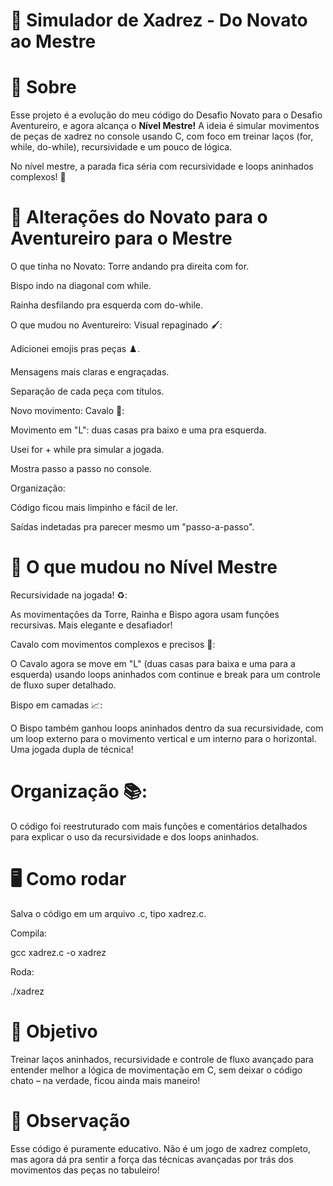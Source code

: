 # 🏰 Simulador de Xadrez - Do Novato ao Mestre #
# 📜 Sobre #
Esse projeto é a evolução do meu código do Desafio Novato para o Desafio Aventureiro, e agora alcança o **Nível Mestre!**
A ideia é simular movimentos de peças de xadrez no console usando C, com foco em treinar laços (for, while, do-while), recursividade e um pouco de lógica.

No nível mestre, a parada fica séria com recursividade e loops aninhados complexos! 🧠

# 🔄 Alterações do Novato para o Aventureiro para o Mestre #
O que tinha no Novato:
Torre andando pra direita com for.

Bispo indo na diagonal com while.

Rainha desfilando pra esquerda com do-while.

O que mudou no Aventureiro:
Visual repaginado 🖌️:

Adicionei emojis pras peças ♟️.

Mensagens mais claras e engraçadas.

Separação de cada peça com títulos.

Novo movimento: Cavalo 🐴:

Movimento em "L": duas casas pra baixo e uma pra esquerda.

Usei for + while pra simular a jogada.

Mostra passo a passo no console.

Organização:

Código ficou mais limpinho e fácil de ler.

Saídas indetadas pra parecer mesmo um "passo-a-passo".

# 🚀  O que mudou no Nível Mestre #
Recursividade na jogada! ♻️:

As movimentações da Torre, Rainha e Bispo agora usam funções recursivas. Mais elegante e desafiador!

Cavalo com movimentos complexos e precisos 🎯:

O Cavalo agora se move em "L" (duas casas para baixa e uma para a esquerda) usando loops aninhados com continue e break para um controle de fluxo super detalhado.

Bispo em camadas 📈:

O Bispo também ganhou loops aninhados dentro da sua recursividade, com um loop externo para o movimento vertical e um interno para o horizontal. Uma jogada dupla de técnica!

# Organização 📚:

O código foi reestruturado com mais funções e comentários detalhados para explicar o uso da recursividade e dos loops aninhados.

# 🖥️ Como rodar
Salva o código em um arquivo .c, tipo xadrez.c.

Compila:

gcc xadrez.c -o xadrez

Roda:

./xadrez

# 🎯 Objetivo
Treinar laços aninhados, recursividade e controle de fluxo avançado para entender melhor a lógica de movimentação em C, sem deixar o código chato – na verdade, ficou ainda mais maneiro!

# 📌 Observação
Esse código é puramente educativo. Não é um jogo de xadrez completo, mas agora dá pra sentir a força das técnicas avançadas por trás dos movimentos das peças no tabuleiro!